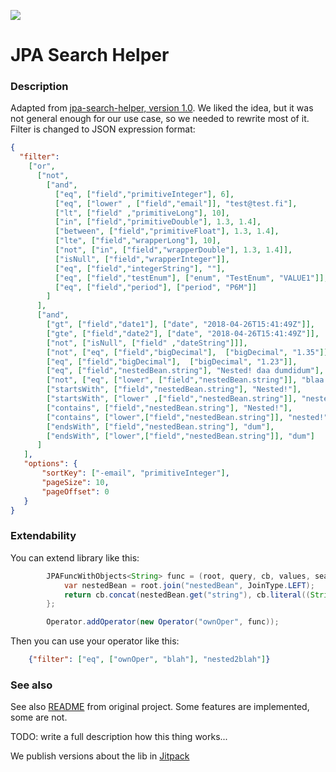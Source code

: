 [![](https://jitpack.io/v/VRTFinland/jpa-search-helper.svg)](https://jitpack.io/#VRTFinland/jpa-search-helper)

# JPA Search Helper

### Description
Adapted from [jpa-search-helper, version 1.0](https://github.com/biagioT/jpa-search-helper/tree/1.0.3).
We liked the idea, but it was not general enough for our use case, so we needed to rewrite most of it. 
Filter is changed to JSON expression format:

```json
{
  "filter":
    ["or",
      ["not",
        ["and",
          ["eq", ["field","primitiveInteger"], 6],
          ["eq", ["lower" , ["field","email"]], "test@test.fi"],
          ["lt", ["field" ,"primitiveLong"], 10],
          ["in", ["field","primitiveDouble"], 1.3, 1.4],
          ["between", ["field","primitiveFloat"], 1.3, 1.4],
          ["lte", ["field","wrapperLong"], 10],
          ["not", ["in", ["field","wrapperDouble"], 1.3, 1.4]],
          ["isNull", ["field","wrapperInteger"]],
          ["eq", ["field","integerString"], ""],
          ["eq", ["field","testEnum"], ["enum", "TestEnum", "VALUE1"]],
          ["eq", ["field","period"], ["period", "P6M"]]          
        ]
      ],
      ["and",
        ["gt", ["field","date1"], ["date", "2018-04-26T15:41:49Z"]],
        ["gte", ["field","date2"], ["date", "2018-04-26T15:41:49Z"]],
        ["not", ["isNull", ["field" ,"dateString"]]],
        ["not", ["eq", ["field","bigDecimal"],  ["bigDecimal", "1.35"]]],
        ["eq", ["field","bigDecimal"],  ["bigDecimal", "1.23"]],
        ["eq", ["field","nestedBean.string"], "Nested! daa dumdidum"],
        ["not", ["eq", ["lower", ["field","nestedBean.string"]], "blaa!"]],
        ["startsWith", ["field","nestedBean.string"], "Nested!"],
        ["startsWith", ["lower" ,["field","nestedBean.string"]], "nested!"],
        ["contains", ["field","nestedBean.string"], "Nested!"],
        ["contains", ["lower",["field","nestedBean.string"]], "nested!"],
        ["endsWith", ["field","nestedBean.string"], "dum"],
        ["endsWith", ["lower",["field","nestedBean.string"]], "dum"]        
      ]
   ],
   "options": {
       "sortKey": ["-email", "primitiveInteger"],
       "pageSize": 10,
       "pageOffset": 0 
   } 
}
```


### Extendability

You can extend library like this:

```java
        JPAFuncWithObjects<String> func = (root, query, cb, values, searchableFields) -> {
            var nestedBean = root.join("nestedBean", JoinType.LEFT);
            return cb.concat(nestedBean.get("string"), cb.literal((String)values[0]));
        };

        Operator.addOperator(new Operator("ownOper", func));
```

Then you can use your operator like this:

```json
    {"filter": ["eq", ["ownOper", "blah"], "nested2blah"]}
```

### See also

See also [README](https://github.com/biagioT/jpa-search-helper/blob/1.0.3/README.md) from original project. 
Some features are implemented, some are not.

TODO: write a full description how this thing works...

We publish versions about the lib in [Jitpack](https://jitpack.io/#VRTFinland/jpa-search-helper)
